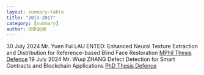 ```yaml
---
layout: summary-table
title: "2013-2017"
category: [summary]
author: 仰卧起坐
---
```



<tr>
<td>30 July 2024</td>
<td>Mr. Yuen Fui LAU</td>
<td>ENTED: Enhanced Neural Texture Extraction and Distribution for 
Reference-based Blind Face Restoration</td>
<td><a href="/pg/defenses/Summer24/yflauad-30-07-2024.html">MPhil Thesis Defence</a></td>
</tr>

<tr>
<td>19 July 2024</td>
<td>Mr. Wuqi ZHANG</td>
<td>Defect Detection for Smart Contracts and Blockchain Applications</td>
<td><a href="/pg/defenses/Summer24/wzhangcb-19-07-2024.html">PhD Thesis Defence</a></td>
</tr>




